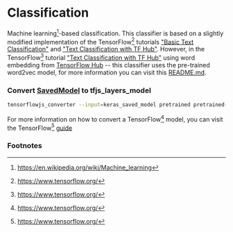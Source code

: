 # Classification 
Machine learning[^machinelearning]-based classification. This classifier is based on a slightly modified implementation of the TensorFlow[^tensorflow] tutorials ["Basic Text Classification"](https://www.tensorflow.org/tutorials/keras/text_classification) and ["Text Classification with TF Hub"](https://www.tensorflow.org/tutorials/keras/text_classification_with_hub). However, in the TensorFlow[^tensorflow] tutorial ["Text Classification with TF Hub"](https://www.tensorflow.org/tutorials/keras/text_classification_with_hub) using word embedding from [TensorFlow Hub](https://www.tensorflow.org/hub) -- this classifier uses the pre-trained word2vec model, for more information you can visit this [README.md](https://github.com/BochilGaming/perabot/tree/master/machine_learning/word2vec/README.md).

### Convert [SavedModel](https://github.com/tensorflow/tensorflow/blob/master/tensorflow/python/saved_model/README.md) to tfjs_layers_model
```sh
tensorflowjs_converter --input=keras_saved_model pretrained pretrained-tfjs
```
For more information on how to convert a TensorFlow[^tensorflow] model, you can visit the TensorFlow[^tensorflow] [guide](https://www.tensorflow.org/js/guide/conversion)

### Footnotes
[^machinelearning]: https://en.wikipedia.org/wiki/Machine_learning
[^tensorflow]: https://www.tensorflow.org/